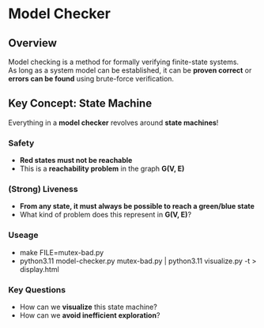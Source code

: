 # Model Checker

## Overview

Model checking is a method for formally verifying finite-state systems.  
As long as a system model can be established, it can be **proven correct** or **errors can be found** using brute-force verification.

## Key Concept: State Machine

Everything in a **model checker** revolves around **state machines**!

### **Safety**  

- **Red states must not be reachable**  
- This is a **reachability problem** in the graph **G(V, E)**

### **(Strong) Liveness**  

- **From any state, it must always be possible to reach a green/blue state**  
- What kind of problem does this represent in **G(V, E)**?

### Useage

- make FILE=mutex-bad.py
- python3.11 model-checker.py mutex-bad.py | python3.11 visualize.py -t > display.html


### **Key Questions**

- How can we **visualize** this state machine?  
- How can we **avoid inefficient exploration**?

